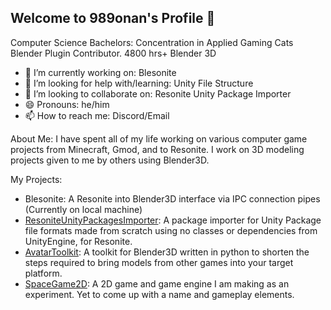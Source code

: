 ## Welcome to 989onan's Profile 👋

Computer Science Bachelors: Concentration in Applied Gaming 
Cats Blender Plugin Contributor. 
4800 hrs+ Blender 3D

- 🔭 I’m currently working on: Blesonite
- 🤔 I’m looking for help with/learning: Unity File Structure
- 👯 I’m looking to collaborate on: Resonite Unity Package Importer
- 😄 Pronouns: he/him
- 📫 How to reach me: Discord/Email

About Me:
I have spent all of my life working on various computer game projects from Minecraft, Gmod, and to Resonite. I work on 3D modeling projects given to me by others using Blender3D.

My Projects:
- Blesonite: A Resonite into Blender3D interface via IPC connection pipes (Currently on local machine)
- [ResoniteUnityPackagesImporter](https://github.com/dfgHiatus/ResoniteUnityPackagesImporter): A package importer for Unity Package file formats made from scratch using no classes or dependencies from UnityEngine, for Resonite.
- [AvatarToolkit](https://github.com/teamneoneko/Avatar-Toolkit): A toolkit for Blender3D written in python to shorten the steps required to bring models from other games into your target platform.
- [SpaceGame2D](https://github.com/989onan/SpaceGame2D): A 2D game and game engine I am making as an experiment. Yet to come up with a name and gameplay elements.

<!--
**989onan/989onan** is a ✨ _special_ ✨ repository because its `README.md` (this file) appears on your GitHub profile.

Here are some ideas to get you started:

- 🔭 I’m currently working on Blesonite
- 🌱 I’m currently learning C#
- 👯 I’m looking to collaborate on ResoniteUnityPackageImporter
- 🤔 I’m looking for help with ...
- 💬 Ask me about ...
- 📫 How to reach me: ...
- 😄 Pronouns: ...
- ⚡ Fun fact: ...
-->
